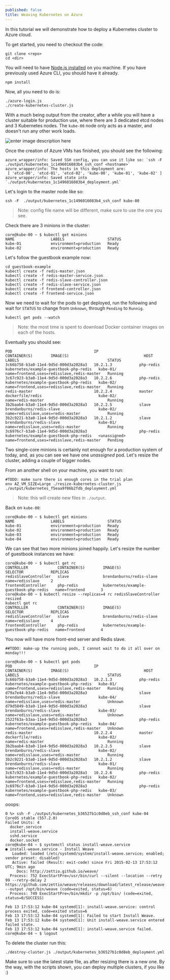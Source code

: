 ```yaml
---
published: false
title: Weaving Kubernetes on Azure
---
```


In this tutorial we will demonstrate how to deploy a Kubernetes cluster to Azure cloud.

To get started, you need to checkout the code:

```
git clone <repo>
cd <dir>
```

You will need to have [Node.js installed](http://nodejs.org/download/) on you machine. If you have previously used Azure CLI, you should have it already.

```
npm install
```

Now, all you need to do is:

```
./azure-login.js
./create-kubernetes-cluster.js
```

With a much being output from the creator, after a while you will have a cluster suitable for production use, where there are 3 dedicated etcd nodes and 3 Kubernetes nodes. The `kube-00` node only acts as a master, and doesn't run any other work loads.

![enter image description here](https://www.dropbox.com/s/v12rr2hzinjwr1a/Screenshot%202015-02-13%2008.00.10.png?dl=1)

Once the creation of Azure VMs has finished, you should see the following:

```
azure_wrapper/info: Saved SSH config, you can use it like so: `ssh -F  ./output/kubernetes_1c1496016083b4_ssh_conf <hostname>`
azure_wrapper/info: The hosts in this deployment are:
 [ 'etcd-00', 'etcd-01', 'etcd-02', 'kube-00', 'kube-01', 'kube-02' ]
azure_wrapper/info: Saved state into `./output/kubernetes_1c1496016083b4_deployment.yml`
```

Let's login to the master node like so:
```
ssh -F  ./output/kubernetes_1c1496016083b4_ssh_conf kube-00
```
> Note: config file name will be different, make sure to use the one you see.

Check there are 3 minions in the cluster:
```
core@kube-00 ~ $ kubectl get minions
NAME                LABELS                   STATUS
kube-01             environment=production   Ready
kube-02             environment=production   Ready
```

Let's follow the guestbook example now:
```
cd guestbook-example
kubectl create -f redis-master.json
kubectl create -f redis-master-service.json
kubectl create -f redis-slave-controller.json
kubectl create -f redis-slave-service.json
kubectl create -f frontend-controller.json
kubectl create -f frontend-service.json
```

Now we need to wait for the pods to get deployed, run the following and wait for `STATUS` to change from `Unknown`, through `Pending` to `Runnig`. 
```
kubectl get pods --watch
```
> Note: the most time is spent to download Docker container images on each of the hosts.

Eventually you should see:
```
POD                                    IP                  CONTAINER(S)        IMAGE(S)                                 HOST                LABELS                                       STATUS
3c66b758-b3a0-11e4-9d5d-000d3a2028a3   10.2.1.3            php-redis           kubernetes/example-guestbook-php-redis   kube-01/            name=frontend,uses=redisslave,redis-master   Running
3c67c923-b3a0-11e4-9d5d-000d3a2028a3   10.2.2.6            php-redis           kubernetes/example-guestbook-php-redis   kube-02/            name=frontend,uses=redisslave,redis-master   Running
redis-master                           10.2.2.4            master              dockerfile/redis                         kube-02/            name=redis-master                            Running
3b2baab4-b3a0-11e4-9d5d-000d3a2028a3   10.2.2.5            slave               brendanburns/redis-slave                 kube-02/            name=redisslave,uses=redis-master            Running
3b2c9221-b3a0-11e4-9d5d-000d3a2028a3   10.2.1.2            slave               brendanburns/redis-slave                 kube-01/            name=redisslave,uses=redis-master            Running
3c6976c7-b3a0-11e4-9d5d-000d3a2028a3                       php-redis           kubernetes/example-guestbook-php-redis   <unassigned>        name=frontend,uses=redisslave,redis-master   Pending
```

Two single-core minions is certainly not enough for a production system of today, and, as you can see we have one _unassigned_ pod. Let's resize the cluster, adding a couple of bigger nodes.

From an another shell on your machine, you want to run:
```
#TODO: make sure there is enough cores in the trial plan
env AZ_VM_SIZE=Large ./resize-kubernetes-cluster.js ./output/kubernetes_f5eaa9f06b2fdb_deployment.yml
```
> Note: this will create new files in `./output`.

Back on `kube-00`:
```
core@kube-00 ~ $ kubectl get minions
NAME                LABELS                   STATUS
kube-01             environment=production   Ready
kube-02             environment=production   Ready
kube-03             environment=production   Ready
kube-04             environment=production   Ready
```

We can see that two more minions joined happily. Let's resize the number of guestbook instances we have:

```
core@kube-00 ~ $ kubectl get rc
CONTROLLER             CONTAINER(S)        IMAGE(S)                                 SELECTOR            REPLICAS
redisSlaveController   slave               brendanburns/redis-slave                 name=redisslave     2
frontendController     php-redis           kubernetes/example-guestbook-php-redis   name=frontend       3
core@kube-00 ~ $ kubectl resize --replicas=4 rc redisSlaveController
resized
kubectl get rc
CONTROLLER             CONTAINER(S)        IMAGE(S)                                 SELECTOR            REPLICAS
redisSlaveController   slave               brendanburns/redis-slave                 name=redisslave     4
frontendController     php-redis           kubernetes/example-guestbook-php-redis   name=frontend       4

```

You now will have more front-end server and Redis slave.

```
##TODO: make-up the running pods, I cannot wait to do it all over on monday!!!

core@kube-00 ~ $ kubectl get pods
POD                                    IP                  CONTAINER(S)        IMAGE(S)                                 HOST                LABELS                                       STATUS
3c66b758-b3a0-11e4-9d5d-000d3a2028a3   10.2.1.3            php-redis           kubernetes/example-guestbook-php-redis   kube-01/            name=frontend,uses=redisslave,redis-master   Running
d79a7e44-b3a9-11e4-9d5d-000d3a2028a3                       slave               brendanburns/redis-slave                 kube-04/            name=redisslave,uses=redis-master            Unknown
d79d5849-b3a9-11e4-9d5d-000d3a2028a3                       slave               brendanburns/redis-slave                 kube-03/            name=redisslave,uses=redis-master            Unknown
2522f63a-b3aa-11e4-9d5d-000d3a2028a3                       php-redis           kubernetes/example-guestbook-php-redis   kube-04/            name=frontend,uses=redisslave,redis-master   Unknown
redis-master                           10.2.2.4            master              dockerfile/redis                         kube-02/            name=redis-master                            Running
3b2baab4-b3a0-11e4-9d5d-000d3a2028a3   10.2.2.5            slave               brendanburns/redis-slave                 kube-02/            name=redisslave,uses=redis-master            Running
3b2c9221-b3a0-11e4-9d5d-000d3a2028a3   10.2.1.2            slave               brendanburns/redis-slave                 kube-01/            name=redisslave,uses=redis-master            Running
3c67c923-b3a0-11e4-9d5d-000d3a2028a3   10.2.2.6            php-redis           kubernetes/example-guestbook-php-redis   kube-02/            name=frontend,uses=redisslave,redis-master   Running
3c6976c7-b3a0-11e4-9d5d-000d3a2028a3                       php-redis           kubernetes/example-guestbook-php-redis   kube-03/            name=frontend,uses=redisslave,redis-master   Unknown
```


ooops:
```
0 %> ssh -F ./output/kubernetes_b36527b1c0d8eb_ssh_conf kube-04
CoreOS stable (557.2.0)
Failed Units: 4
  docker.service
  install-weave.service
  sshd.service
  docker.socket
core@kube-04 ~ $ systemctl status install-weave.service
● install-weave.service - Install Weave
   Loaded: loaded (/etc/systemd/system/install-weave.service; enabled; vendor preset: disabled)
   Active: failed (Result: exit-code) since Fri 2015-02-13 17:53:12 UTC; 9min ago
     Docs: http://zettio.github.io/weave/
  Process: 752 ExecStartPre=/usr/bin/curl --silent --location --retry 99 --retry-delay 2 https://github.com/zettio/weave/releases/download/latest_release/weave --output /opt/bin/weave (code=exited, status=6)
  Process: 749 ExecStartPre=/bin/mkdir -p /opt/bin/ (code=exited, status=0/SUCCESS)

Feb 13 17:53:12 kube-04 systemd[1]: install-weave.service: control process exited, code=exited status=6
Feb 13 17:53:12 kube-04 systemd[1]: Failed to start Install Weave.
Feb 13 17:53:12 kube-04 systemd[1]: Unit install-weave.service entered failed state.
Feb 13 17:53:12 kube-04 systemd[1]: install-weave.service failed.
core@kube-04 ~ $ logout
```

To delete the cluster run this:
```
./destroy-cluster.js ./output/kubernetes_b36527b1c0d8eb_deployment.yml 
```

Make sure to use the latest state file, as after resizing there is a new one. By the way, with the scripts shown, you can deploy multiple clusters, if you like :)

